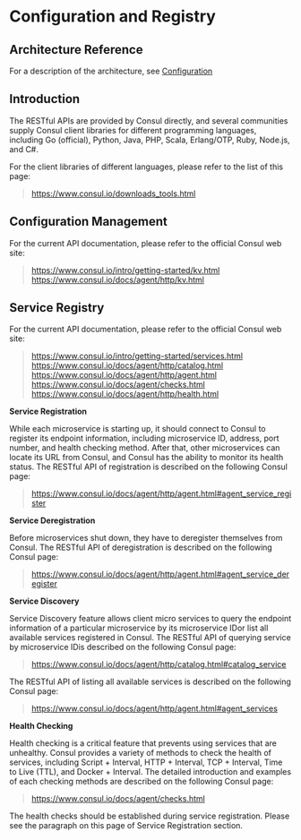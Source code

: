 # Configuration and Registry

## Architecture Reference

For a description of the architecture, see
[Configuration](../../microservices/configuration/Ch-Configuration.md)

## Introduction

The RESTful APIs are provided by Consul directly, and several
communities supply Consul client libraries for different programming
languages, including Go (official), Python, Java, PHP, Scala,
Erlang/OTP, Ruby, Node.js, and C\#.

For the client libraries of different languages, please refer to the
list of this page:

> <https://www.consul.io/downloads_tools.html>

## Configuration Management

For the current API documentation, please refer to the official Consul
web site:

> <https://www.consul.io/intro/getting-started/kv.html>
> <https://www.consul.io/docs/agent/http/kv.html>

## Service Registry

For the current API documentation, please refer to the official Consul
web site:

> <https://www.consul.io/intro/getting-started/services.html>
> <https://www.consul.io/docs/agent/http/catalog.html>
> <https://www.consul.io/docs/agent/http/agent.html>
> <https://www.consul.io/docs/agent/checks.html>
> <https://www.consul.io/docs/agent/http/health.html>

**Service Registration**

While each microservice is starting up, it should connect to Consul to
register its endpoint information, including microservice ID, address,
port number, and health checking method. After that, other microservices
can locate its URL from Consul, and Consul has the ability to monitor
its health status. The RESTful API of registration is described on the
following Consul page:

> <https://www.consul.io/docs/agent/http/agent.html#agent_service_register>

**Service Deregistration**

Before microservices shut down, they have to deregister themselves from
Consul. The RESTful API of deregistration is described on the following
Consul page:

> <https://www.consul.io/docs/agent/http/agent.html#agent_service_deregister>

**Service Discovery**

Service Discovery feature allows client micro services to query the
endpoint information of a particular microservice by its microservice
IDor list all available services registered in Consul. The RESTful API
of querying service by microservice IDis described on the following
Consul page:

> <https://www.consul.io/docs/agent/http/catalog.html#catalog_service>

The RESTful API of listing all available services is described on the
following Consul page:

> <https://www.consul.io/docs/agent/http/agent.html#agent_services>

**Health Checking**

Health checking is a critical feature that prevents using services that
are unhealthy. Consul provides a variety of methods to check the health
of services, including Script + Interval, HTTP + Interval, TCP +
Interval, Time to Live (TTL), and Docker + Interval. The detailed
introduction and examples of each checking methods are described on the
following Consul page:

> <https://www.consul.io/docs/agent/checks.html>

The health checks should be established during service registration.
Please see the paragraph on this page of Service Registration section.
